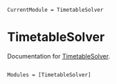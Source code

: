 ```@meta
CurrentModule = TimetableSolver
```

# TimetableSolver

Documentation for [TimetableSolver](https://github.com/Sushant-Padha/TimetableSolver.jl).

```@index
```

```@autodocs
Modules = [TimetableSolver]
```

